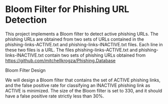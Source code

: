 # Bloom Filter for Phishing URL Detection

This project implements a Bloom filter to detect active phishing URLs. The phishing URLs are obtained from two sets of URLs contained in the phishing-links-ACTIVE.txt and phishing-links-INACTIVE.txt files. Each line in these two files is a URL. The files phishing-links-ACTIVE.txt and phishing-links-INACTIVE.txt contain two sets of phishing URLs obtained from https://github.com/mitchellkrogza/Phishing.Database

Bloom Filter Design

We will design a Bloom filter that contains the set of ACTIVE phishing links, and the false positive rate for classifying an INACTIVE phishing link as ACTIVE is minimized. The size of the Bloom filter is set to 330, and it should have a false positive rate strictly less than 30%.
